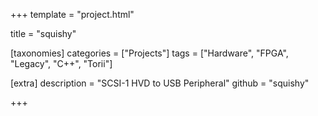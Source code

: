 +++
template = "project.html"

title = "squishy"

[taxonomies]
categories = ["Projects"]
tags = ["Hardware", "FPGA", "Legacy", "C++", "Torii"]

[extra]
description = "SCSI-1 HVD to USB Peripheral"
github = "squishy"

+++
